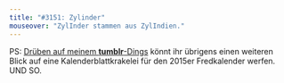 ```yaml
---
title: "#3151: Zylinder"
mouseover: "ZylInder stammen aus ZylIndien."
---
```


PS:
<a href="http://fredthebat.tumblr.com/post/84849334557/another-look-at-a-work-in-progress-for-the-2015">Drüben auf meinem <strong>tumblr</strong>-Dings</a> könnt ihr übrigens einen weiteren Blick auf eine Kalenderblattkrakelei für den 2015er Fredkalender werfen.
UND SO.
